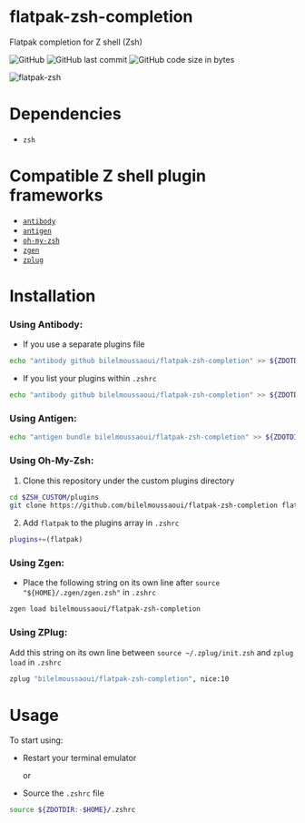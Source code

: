 # flatpak-zsh-completion
Flatpak completion for Z shell (Zsh)

![GitHub](https://img.shields.io/github/license/bilelmoussaoui/flatpak-zsh-completion.svg?style=for-the-badge) ![GitHub last commit](https://img.shields.io/github/last-commit/bilelmoussaoui/flatpak-zsh-completion.svg?style=for-the-badge) ![GitHub code size in bytes](https://img.shields.io/github/languages/code-size/bilelmoussaoui/flatpak-zsh-completion.svg?style=for-the-badge)

![flatpak-zsh](https://user-images.githubusercontent.com/15098724/50722513-41ac0c80-1085-11e9-850e-85cff36f5b1c.gif)

# Dependencies
- `zsh`

# Compatible Z shell plugin frameworks
- [`antibody`](https://getantibody.github.io/)
- [`antigen`](https://antigen.sharats.me/)
- [`oh-my-zsh`](https://ohmyz.sh/)
- [`zgen`](https://github.com/tarjoilija/zgen)
- [`zplug`](https://zplug.sh/)

# Installation
### Using Antibody:
- If you use a separate plugins file
```bash
echo "antibody github bilelmoussaoui/flatpak-zsh-completion" >> ${ZDOTDIR:-$HOME}/.zsh_plugins.txt
```
- If you list your plugins within `.zshrc`
```bash
echo "antibody github bilelmoussaoui/flatpak-zsh-completion" >> ${ZDOTDIR:-$HOME}/.zshrc
```
### Using Antigen:
```bash
echo "antigen bundle bilelmoussaoui/flatpak-zsh-completion" >> ${ZDOTDIR:-$HOME}/.zshrc
```
### Using Oh-My-Zsh:
1. Clone this repository under the custom plugins directory
```bash
cd $ZSH_CUSTOM/plugins
git clone https://github.com/bilelmoussaoui/flatpak-zsh-completion flatpak
```
2. Add `flatpak` to the plugins array in `.zshrc`
```bash
plugins+=(flatpak)
```
### Using Zgen:
- Place the following string on its own line after `source "${HOME}/.zgen/zgen.zsh"` in `.zshrc`
```bash
zgen load bilelmoussaoui/flatpak-zsh-completion
```
### Using ZPlug: 
Add this string on its own line between `source ~/.zplug/init.zsh` and `zplug load` in `.zshrc`
```bash
zplug "bilelmoussaoui/flatpak-zsh-completion", nice:10
```

# Usage
To start using:
- Restart your terminal emulator

  or

- Source the `.zshrc` file
```bash
source ${ZDOTDIR:-$HOME}/.zshrc
```
